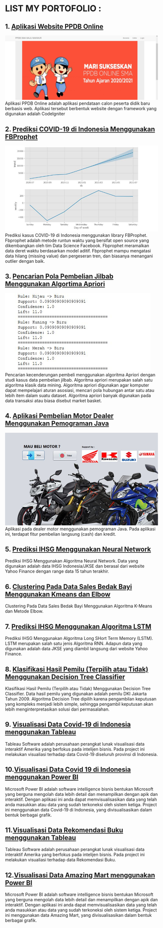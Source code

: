 # LIST MY PORTOFOLIO :

## 1. [Aplikasi Website PPDB Online](https://github.com/fadilafgani/Sistem-Website-PPDB-Online)
![](/images/ppdb.JPG)
Aplikasi PPDB Online adalah aplikasi pendataan calon peserta didik baru berbasis web. Aplikasi tersebut berbentuk website dengan framework yang digunakan adalah CodeIgniter


## 2. [Prediksi COVID-19 di Indonesia Menggunakan FBProphet](https://github.com/fadilafgani/Prediksi-COVID-19-di-Indonesia-Menggunakan-Fbprophet)
![](/images/fbprophet.JPG)
Prediksi kasus COVID-19 di Indonesia menggunakan library FBProphet. Fbprophet adalah metode runtun waktu yang bersifat open source yang dikembangkan oleh tim Data Science Facebook. Fbprophet meramalkan data deret waktu berdasarkan model aditif. Fbprophet mampu mengatasi data hilang (missing value) dan pergeseran tren, dan biasanya menangani outlier dengan baik.


## 3. [Pencarian Pola Pembelian Jilbab Menggunakan Algortima Apriori](https://github.com/fadilafgani/Pencarian-Pola-Pembelian-Jilbab-Menggunakan-Algortima-Apriori)
![](/images/apriori.JPG)
Pencarian kecenderungan pembeli menggunakan algoritma Apriori dengan studi kasus data pembelian jilbab. Algoritma apriori merupakan salah satu algoritma klasik data mining. Algoritma apriori digunakan agar komputer dapat mempelajari aturan asosiasi, mencari pola hubungan antar satu atau lebih item dalam suatu dataset. Algoritma apriori banyak digunakan pada data transaksi atau biasa disebut market basket.

## 4. [Aplikasi Pembelian Motor Dealer Menggunakan Pemograman Java](https://github.com/fadilafgani/Aplikasi-Pembelian-Motor-Dealer-Menggunakan-Pemograman-Java)
![](/images/opening.JPG)
Aplikasi pada dealer motor menggunakan pemograman Java. Pada aplikasi ini, terdapat fitur pembelian langsung (cash) dan kredit.


## 5. [Prediksi IHSG Menggunakan Neural Network](https://github.com/fadilafgani/Prediksi-IHSG-Menggunakan-Neural-Network)
Prediksi IHSG Menggunakan Algoritma Neural Network. Data yang digunakan adalah data IHSG Indonesia/JKSE dan berasal dari website Yahoo Finance dengan range data 15 tahun terakhir.

## 6. [Clustering Pada Data Sales Bedak Bayi Menggunakan Kmeans dan Elbow](https://github.com/fadilafgani/Clustering-Pada-Data-Sales-Bedak-Bayi-Menggunakan-Kmeans-dan-Elbow)
Clustering Pada Data Sales Bedak Bayi Menggunakan Algoritma K-Means dan Metode Elbow.

## 7. [Prediksi IHSG Menggunakan Algoritma LSTM](https://github.com/fadilafgani/Prediksi-IHSG-Menggunakan-Algoritma-LSTM)
Prediksi IHSG Menggunakan Algoritma Long SHort Term Memory (LSTM). LSTM merupakan salah satu jenis Algoritma RNN. Adapun data yang digunakan adalah data JKSE yang diambil langsung dari website Yahoo Finance.

## 8. [Klasifikasi Hasil Pemilu (Terpilih atau Tidak) Menggunakan Decision Tree Classifier](https://github.com/fadilafgani/Klasifikasi-Hasil-Pemilu-Terpilih-atau-Tidak-Menggunakan-Decision-Tree-Classifier)
Klasifikasi Hasil Pemilu (Terpilih atau Tidak) Menggunakan Decision Tree Classifier. Data hasil pemilu yang digunakan adalah pemilu DKI Jakarta Tahun 2009. Algoritma Decision Tree dipilih karena pengambilan keputusan yang kompleks menjadi lebih simple, sehingga pengambil keputusan akan lebih menginterpretasikan solusi dari permasalahan.

## 9. [Visualisasi Data Covid-19 di Indonesia menggunakan Tableau](https://github.com/fadilafgani/Visualisasi-Data-Covid-19-di-Indonesia-menggunakan-Tableau)
Tableau Software adalah perusahaan perangkat lunak visualisasi data interaktif Amerika yang berfokus pada intelijen bisnis. Pada project ini melakukan visualiasi terhadap data Covid-19 diseluruh provinsi di Indonesia.

## 10.[Visualisasi Data Covid 19 di Indonesia menggunakan Power BI](https://github.com/fadilafgani/Visualisasi-Data-Covid-19-di-Indonesia-menggunakan-Power-BI)
Microsoft Power BI adalah software intelligence bisnis bentukan Microsoft yang berguna mengolah data lebih detail dan menampilkan dengan apik dan interaktif. Dengan aplikasi ini anda dapat memvisualisasikan data yang telah anda masukkan atau data yang sudah terkoneksi oleh sistem ketiga. Project ini menggunakan data Covid-19 di Indonesia, yang divisualisasikan dalam bentuk berbagai grafik.

## 11.[Visualisasi Data Rekomendasi Buku menggunakan Tableau](https://github.com/fadilafgani/Visualisasi-Data-Rekomendasi-Buku-menggunakan-Tableau)
Tableau Software adalah perusahaan perangkat lunak visualisasi data interaktif Amerika yang berfokus pada intelijen bisnis. Pada project ini melakukan visualiasi terhadap data Rekomendasi Buku.

## 12.[Visualisasi Data Amazing Mart menggunakan Power BI](https://github.com/fadilafgani/Visualisasi-Data-Amazing-Mart-menggunakan-Power-BI)
Microsoft Power BI adalah software intelligence bisnis bentukan Microsoft yang berguna mengolah data lebih detail dan menampilkan dengan apik dan interaktif. Dengan aplikasi ini anda dapat memvisualisasikan data yang telah anda masukkan atau data yang sudah terkoneksi oleh sistem ketiga. Project ini menggunakan data Amazing Mart, yang divisualisasikan dalam bentuk berbagai grafik.
